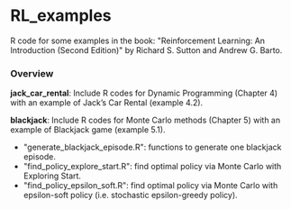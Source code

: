 # RL_examples
R code for some examples in the book: "Reinforcement Learning: An Introduction (Second Edition)" by Richard S. Sutton and Andrew G. Barto.

### Overview

**jack_car_rental**: Include R codes for Dynamic Programming (Chapter 4) with an example of Jack’s Car Rental (example 4.2).

**blackjack**: Include R codes for Monte Carlo methods (Chapter 5) with an example of Blackjack game (example 5.1).
- "generate_blackjack_episode.R": functions to generate one blackjack episode.
- "find_policy_explore_start.R": find optimal policy via Monte Carlo with Exploring Start.
- "find_policy_epsilon_soft.R": find optimal policy via Monte Carlo with epsilon-soft policy (i.e. stochastic epsilon-greedy policy).
